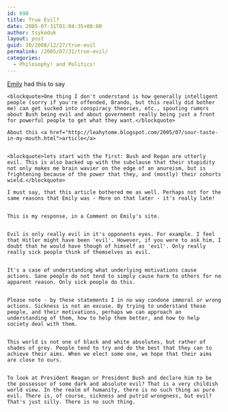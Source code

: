 ```yaml
---
id: 698
title: True Evil?
date: 2005-07-31T01:04:35+00:00
author: tsykoduk
layout: post
guid: 30/2008/12/27/true-evil
permalink: /2005/07/31/true-evil/
categories:
  - Philosophy! and Politics!
---
```

<a href="http://emilyscraziness.blogspot.com/2005/07/politics-kind-of.html">Emily</a> had this to say


	<blockquote>One thing I don't understand is how generally intelligent people (sorry if you're offended, Brando, but this really did bother me) can get sucked into conspiracy theories, etc., spouting rumors about Bush being evil and about government really being just a front for powerful people to get what they want.</blockquote>

	About this <a href="http://leahytome.blogspot.com/2005/07/sour-taste-in-my-mouth.html">article</a>


	<blockquote>lets start with the first: Bush and Regan are utterly evil. This is also backed up with the subclause that their stupidity not only makes me brain wavier on the edge of an anureism, but is frightening because of the power that they, and (mostly) their cohorts wield.</blockquote>

	I must say, that this article bothered me as well. Perhaps not for the same reasons that Emily was - More on that later - it's really late!


	This is my response, in a Comment on Emily's site.


	Evil is only really evil in it's opponents eyes. For example. I feel that Hitler might have been 'evil'. However, if you were to ask him, I doubt that he would have though of himself as 'evil'. Only really really sick people think of themselves as evil.


	It's a case of understanding what underlying motivations cause actions. Sane people do not tend to simply cause harm to others for no apparent reason. Only sick people do this.


	Please note - by these statements I in no way condone immoral or wrong actions. Sickness is not an excuse. By trying to understand these people, and their motivations, perhaps we can approach an understanding of them, how to help them better, and how to help society deal with them.


	This world is not one of black and white absolutes, but rather of shades of grey. People tend to try and do the best that they can to achieve their aims. When we elect some one, we hope that their aims are close to ours.


	To look at President Reagan or President Bush and declare him to be the possessor of some dark and absolute evil? That is a very childish world view. In the realm of humanity, there is no such thing as pure evil. There is, of course, sickness and putrid wrongness, but evil? That's just silly. There is no such thing.